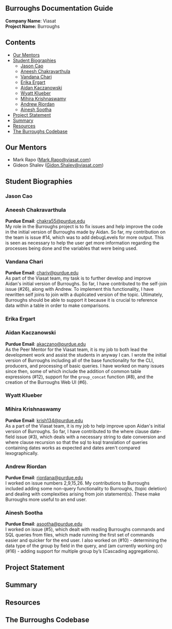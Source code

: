 ## Burroughs Documentation Guide
**Company Name**: Viasat <br />
**Project Name:** Burroughs

## Contents
- [Our Mentors](#our-mentors)
- [Student Biographies](#student-biographies)
    - [Jason Cao](#jason-cao)
    - [Aneesh Chakravarthula](#aneesh-chakravarthula)
    - [Vandana Chari](#vandana-chari)
    - [Erika Ergart](#erika-ergart)
    - [Aidan Kaczanowski](#aidan-kaczanowski)
    - [Wyatt Klueber](#wyatt-klueber)
    - [Mihira Krishnaswamy](#mihira-krishnaswamy)
    - [Andrew Riordan](#andrew-riordan)
    - [Ainesh Sootha](#ainesh-sootha)
- [Project Statement](#project-statement)
- [Summary](#summary)
- [Resources](#resources)
- [The Burroughs Codebase](#the-burroughs-codebase)

## Our Mentors
- Mark Rapo (Mark.Rapo@viasat.com)
- Gideon Shalev (Gidon.Shalev@viasat.com)

## Student Biographies
### Jason Cao
### Aneesh Chakravarthula
**Purdue Email**:  chakra55@purdue.edu <br />
My role in the Burroughs project is to fix issues and help improve the code in the initial version of Burroughs made by Aidan. So far, my contribution on the team is issue #14, which was to add debugLevels for more output. This is seen as necessary to help the user get more information regarding the processes being done and the variables that were being used. 
### Vandana Chari
**Purdue Email**: chariv@purdue.edu <br />
As part of the Viasat team, my task is to further develop and improve Aidan's initial version of Burroughs. So far, I have contributed to the self-join issue (#26), along with Andrew. To implement this functionality, I have rewritten self joins to join with a duplicated version of the topic. Ultimately, Burroughs should be able to support it because it is crucial to reference data within a table in order to make comparisons. 
### Erika Ergart
### Aidan Kaczanowski
**Purdue Email**: akaczano@purdue.edu <br />
As the Peer Mentor for the Viasat team, it is my job to both lead the development work and assist the students in anyway I can. I wrote the initial version of Burroughs including all of the base functionality for the CLI, producers, and processing of basic queries. I have worked on many issues since then, some of which include the addition of common table expressions (#12), support for the `group_concat` function (#8), and the creation of the Burroughs Web UI (#6). 

### Wyatt Klueber
### Mihira Krishnaswamy
**Purdue Email**: krish134@purdue.edu <br />
As a part of the Viasat team, it is my job to help improve upon Aidan's initial version of Burroughs. So far, I have contributed to  the where clause date-field issue (#3), which deals with a necessary string to date conversion and where clause recursion so that the sql to ksql translation of queries containing dates works as expected and dates aren't compared lexographically.

### Andrew Riordan
**Purdue Email**: riordana@purdue.edu <br />
I worked on issue numbers 2,9,15,26. My contributions to Burroughs included adding some non-query functionality to Burroughs, (topic deletion) and dealing with complexities arising from join statement(s). These make Burroughs more useful to an end user.  

### Ainesh Sootha
**Purdue Email**: asootha@purdue.edu <br />
I worked on issue (#5), which dealt with reading Burroughs commands and SQL queries from files, which made running the first set of commands easier and quicker for the end user. I also worked on (#10) - determining the data type of the group by field in the query, and (am currently working on) (#16) - adding support for multiple group by’s (Cascading aggregations).  

## Project Statement


## Summary

## Resources


## The Burroughs Codebase
